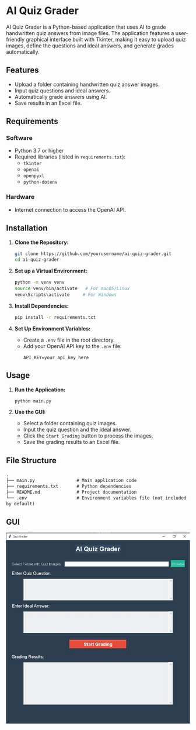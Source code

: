 # AI Quiz Grader

AI Quiz Grader is a Python-based application that uses AI to grade handwritten quiz answers from image files. The application features a user-friendly graphical interface built with Tkinter, making it easy to upload quiz images, define the questions and ideal answers, and generate grades automatically.

## Features
- Upload a folder containing handwritten quiz answer images.
- Input quiz questions and ideal answers.
- Automatically grade answers using AI.
- Save results in an Excel file.

## Requirements

### Software
- Python 3.7 or higher
- Required libraries (listed in `requirements.txt`):
  - `tkinter`
  - `openai`
  - `openpyxl`
  - `python-dotenv`

### Hardware
- Internet connection to access the OpenAI API.

## Installation

1. **Clone the Repository:**
   ```bash
   git clone https://github.com/yourusername/ai-quiz-grader.git
   cd ai-quiz-grader
   ```

2. **Set up a Virtual Environment:**
   ```bash
   python -m venv venv
   source venv/bin/activate   # For macOS/Linux
   venv\Scripts\activate     # For Windows
   ```
   

3. **Install Dependencies:**
   ```bash
   pip install -r requirements.txt
   ```

4. **Set Up Environment Variables:**
   - Create a `.env` file in the root directory.
   - Add your OpenAI API key to the `.env` file:
     ```env
     API_KEY=your_api_key_here
     ```

## Usage

1. **Run the Application:**
   ```bash
   python main.py
   ```

2. **Use the GUI:**
   - Select a folder containing quiz images.
   - Input the quiz question and the ideal answer.
   - Click the `Start Grading` button to process the images.
   - Save the grading results to an Excel file.

## File Structure
```
.
├── main.py                # Main application code
├── requirements.txt       # Python dependencies
├── README.md              # Project documentation
└── .env                   # Environment variables file (not included by default)
```


## GUI
![GUI](./Frontend.jpeg)

